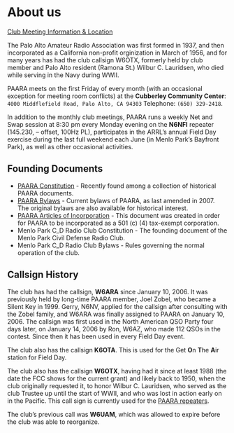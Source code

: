 # About us

[Club Meeting Information & Location](/meetings.md)

The Palo Alto Amateur Radio Association was first formed in 1937, and then incorporated as a California non-profit orginization in March of 1956, and for many years has had the club callsign W6OTX, formerly held by club member and Palo Alto resident (Ramona St.) Wilbur C. Lauridsen, who died while serving in the Navy during WWII.

PAARA meets on the first Friday of every month (with an occasional exception for meeting room conflicts) at the **Cubberley Community Center**: `4000 Middflefield Road, Palo Alto, CA 94303` Telephone: `(650) 329-2418`.

In addition to the monthly club meetings, PAARA runs a weekly Net and Swap session at 8:30 pm every Monday evening on the **N6NFI** repeater (145.230, – offset, 100Hz PL), participates in the ARRL’s annual Field Day exercise during the last full weekend each June (in Menlo Park’s Bayfront Park), as well as other occasional activities.

## Founding Documents
* [PAARA Constitution](/constitution.html) - Recently found among a collection of historical PAARA documents.
* [PAARA Bylaws](/bylaws.html) - Current bylaws of PAARA, as last amended in 2007. The original bylaws are also available for historical interest.
* [PAARA Articles of Incorporation](incorporation.html) - This document was created in order for PAARA to be incorporated as a 501 (c) (4) tax-exempt corporation.
* Menlo Park C_D Radio Club Constitution - The founding document of the Menlo Park Civil Defense Radio Club.
* Menlo Park C_D Radio Club Bylaws - Rules governing the normal operation of the club.

## Callsign History

The club has had the callsign, **W6ARA** since January 10, 2006. It
was previously held by long-time PAARA member, Joel Zobel, who became
a Silent Key in 1999.  Gerry, N6NV, applied for the callsign after
consulting with the Zobel family, and W6ARA was finally assigned to
PAARA on January 10, 2006.  The callsign was first used in the North
American QSO Party four days later, on January 14, 2006 by Ron, W6AZ,
who made 112 QSOs in the contest.  Since then it has been used in
every Field Day event.

The club also has the callsign **K6OTA**.  This is used for the Get
**O**n **T**he **A**ir station for Field Day.

The club also has the callsign **W6OTX**, having had it since at least
1988 (the date the FCC shows for the current grant) and likely back to
1950, when the club originally requested it, to honor Wilbur
C. Lauridsen, who served as the club Trustee up until the start of
WWⅡ, and who was lost in action early on in the Pacific.  This call
sign is currently used for the [PAARA
repeaters](/pages/dmr-and-fm-repeaters.html).


The club’s previous call was **W6UAM**, which was allowed to expire
before the club was able to reorganize.
